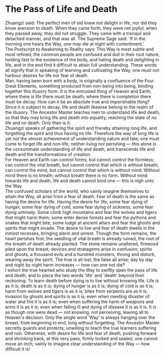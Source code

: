 # The Pass of Life and Death

Zhuangzi said: The perfect men of old knew not delight in life, nor did they know aversion to death. When they came forth, they were not joyful; when they passed away, they did not struggle. They came with a tranquil and detached manner, and that was all. The Supreme Sage said: 'If in the morning one hears the Way, one may die at night with contentment.'  
The Postscript to Awakening to Reality says: This Way is most subtle and most refined; the common people are confused and dull in their root nature, holding fast to the existence of the body, and hating death and delighting in life, and in the end find it difficult to attain full understanding. These words all signify that in speaking of learning and cultivating the Way, one must not harbour desires for life nor fear of death.  
Man, having been born with a body, is originally a confluence of the Four Great Elements, something produced from non-being into being, binding together this illusory form. It is the entrusted thing of Heaven and Earth; where there is life there must be death; where there is completion there must be decay. How can it be an absolute true and imperishable thing? Since it is subject to decay, life and death likewise belong to the realm of the illusory. The Ancestor Master teaches men to understand life and death, so that they may bring life and death into equality, reaching the state of no life and no death. Only then is it.  
Zhuangzi speaks of gathering the spirit and thereby attaining long life, and forgetting the spirit and thus having no life. Therefore the way of long life is yet not the utmost achievement of understanding nature and fate; one must come to forget life and non-life, neither living nor perishing — this alone is the consummate understanding of life and death, and transcends life and death and the transformations of creation.  
For Heaven and Earth can control forms, but cannot control the formless; can control the vital breath, but cannot control that which is without breath; can control the mind, but cannot control that which is without mind. Without mind there is no breath; without breath there is no form. Without mind towards life and death, life and death cannot bind one — this is nigh unto the Way.  
The confused scholars of the world, who vainly imagine themselves to attain the Way, all arise from a fear of death. Fear of death is the same as having the desire for life. Having the desire for life, some fear dying of hunger, some fear dying of cold, some fear dying of sickness, some fear dying untimely. Some climb high mountains and fear the wolves and tigers that might harm them; some enter dense forests and fear the pythons and snakes that might bite; some lodge at ancient altars and fear the ghosts and spirits that might invade. The desire to live and fear of death dwells in the inmost recesses, bringing alarm and unrest. Though the form remains, the heart perishes first; the seedling of vital breath is already ruined, the root of the breath of death already planted. The stone remains unaltered, firewood piled upon the breast; devices and stratagems arise in confusion; spirits and ghosts, a thousand evils and a hundred monsters, throng and disturb, wearing away the spirit. The true is all lost, the false all arise; day by day and night by night harm increases — how can one not die?  
I exhort the true hearted who study the Way to swiftly open the pass of life and death, and to place the two words 'life' and 'death' beyond their reckoning. To learn death before dying is to live without knowing life. Life is as it is; death is as it is; dying of hunger is as it is; dying of cold is as it is; harm from wolves and tigers is as it is; bites from serpents are as it is; invasion by ghosts and spirits is as it is; even when meeting disaster of water and fire it is as it is; even when suffering the harm of weapons and arms it is as it is; even when falling ill and dying of disease it is as it is. It is as though one were dead — not knowing, not perceiving, leaving all to Heaven's decision. Only the single word 'Way' is always hanging over the breast, from beginning to end, long without forgetting. The Ancestor Master secretly guards and protects, unwilling to teach the true learners suffering and ruin. Otherwise, with desire for life and fear of death, pushing forward and shrinking back, at this very pass, firmly locked and sealed, one cannot move an inch; vainly to imagine clear understanding of the Way — how difficult it is!
